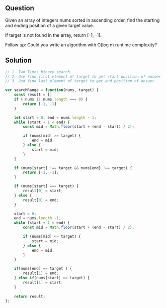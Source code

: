 ## Question
Given an array of integers nums sorted in ascending order, find the starting and ending position of a given target value.

If target is not found in the array, return [-1, -1].

Follow up: Could you write an algorithm with O(log n) runtime complexity?

## Solution
```javascript
// 1. Two Times binary search.
// 2. Use find first element of target to get start position of answer.
// 3. Usd find last element of target to get end position of answer.

var searchRange = function(nums, target) {
    const result = []
    if (!nums || nums.length === 0) {
        return [-1, -1]
    }

    let start = 0, end = nums.length - 1;
    while (start + 1 < end) {
        const mid = Math.floor(start + (end - start) / 2);

        if (nums[mid] >= target) {
            end = mid;
        } else {
            start = mid;
        }
    }

    if (nums[start] !== target && nums[end] !== target) {
        return [-1, -1];
    }

    if (nums[start] === target) {
        result[0] = start;
    } else {
        result[0] = end;
    }

    start = 0; 
    end = nums.length -1;
    while (start + 1 < end) {
        const mid = Math.floor(start + (end - start) / 2);

        if (nums[mid] <= target) {
            start = mid;
        } else {
            end = mid;
        }
    } 

    if(nums[end] == target ) {
        result[1] = end;
    } else if(nums[start] == target) {
        result[1] = start;
    }
    
    return result;
};
```
